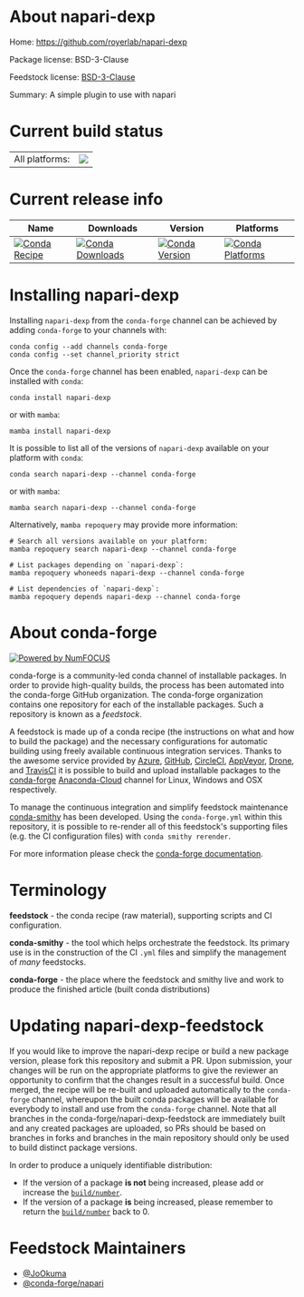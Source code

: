 About napari-dexp
=================

Home: https://github.com/royerlab/napari-dexp

Package license: BSD-3-Clause

Feedstock license: [BSD-3-Clause](https://github.com/conda-forge/napari-dexp-feedstock/blob/main/LICENSE.txt)

Summary: A simple plugin to use with napari

Current build status
====================


<table><tr><td>All platforms:</td>
    <td>
      <a href="https://dev.azure.com/conda-forge/feedstock-builds/_build/latest?definitionId=15839&branchName=main">
        <img src="https://dev.azure.com/conda-forge/feedstock-builds/_apis/build/status/napari-dexp-feedstock?branchName=main">
      </a>
    </td>
  </tr>
</table>

Current release info
====================

| Name | Downloads | Version | Platforms |
| --- | --- | --- | --- |
| [![Conda Recipe](https://img.shields.io/badge/recipe-napari--dexp-green.svg)](https://anaconda.org/conda-forge/napari-dexp) | [![Conda Downloads](https://img.shields.io/conda/dn/conda-forge/napari-dexp.svg)](https://anaconda.org/conda-forge/napari-dexp) | [![Conda Version](https://img.shields.io/conda/vn/conda-forge/napari-dexp.svg)](https://anaconda.org/conda-forge/napari-dexp) | [![Conda Platforms](https://img.shields.io/conda/pn/conda-forge/napari-dexp.svg)](https://anaconda.org/conda-forge/napari-dexp) |

Installing napari-dexp
======================

Installing `napari-dexp` from the `conda-forge` channel can be achieved by adding `conda-forge` to your channels with:

```
conda config --add channels conda-forge
conda config --set channel_priority strict
```

Once the `conda-forge` channel has been enabled, `napari-dexp` can be installed with `conda`:

```
conda install napari-dexp
```

or with `mamba`:

```
mamba install napari-dexp
```

It is possible to list all of the versions of `napari-dexp` available on your platform with `conda`:

```
conda search napari-dexp --channel conda-forge
```

or with `mamba`:

```
mamba search napari-dexp --channel conda-forge
```

Alternatively, `mamba repoquery` may provide more information:

```
# Search all versions available on your platform:
mamba repoquery search napari-dexp --channel conda-forge

# List packages depending on `napari-dexp`:
mamba repoquery whoneeds napari-dexp --channel conda-forge

# List dependencies of `napari-dexp`:
mamba repoquery depends napari-dexp --channel conda-forge
```


About conda-forge
=================

[![Powered by
NumFOCUS](https://img.shields.io/badge/powered%20by-NumFOCUS-orange.svg?style=flat&colorA=E1523D&colorB=007D8A)](https://numfocus.org)

conda-forge is a community-led conda channel of installable packages.
In order to provide high-quality builds, the process has been automated into the
conda-forge GitHub organization. The conda-forge organization contains one repository
for each of the installable packages. Such a repository is known as a *feedstock*.

A feedstock is made up of a conda recipe (the instructions on what and how to build
the package) and the necessary configurations for automatic building using freely
available continuous integration services. Thanks to the awesome service provided by
[Azure](https://azure.microsoft.com/en-us/services/devops/), [GitHub](https://github.com/),
[CircleCI](https://circleci.com/), [AppVeyor](https://www.appveyor.com/),
[Drone](https://cloud.drone.io/welcome), and [TravisCI](https://travis-ci.com/)
it is possible to build and upload installable packages to the
[conda-forge](https://anaconda.org/conda-forge) [Anaconda-Cloud](https://anaconda.org/)
channel for Linux, Windows and OSX respectively.

To manage the continuous integration and simplify feedstock maintenance
[conda-smithy](https://github.com/conda-forge/conda-smithy) has been developed.
Using the ``conda-forge.yml`` within this repository, it is possible to re-render all of
this feedstock's supporting files (e.g. the CI configuration files) with ``conda smithy rerender``.

For more information please check the [conda-forge documentation](https://conda-forge.org/docs/).

Terminology
===========

**feedstock** - the conda recipe (raw material), supporting scripts and CI configuration.

**conda-smithy** - the tool which helps orchestrate the feedstock.
                   Its primary use is in the construction of the CI ``.yml`` files
                   and simplify the management of *many* feedstocks.

**conda-forge** - the place where the feedstock and smithy live and work to
                  produce the finished article (built conda distributions)


Updating napari-dexp-feedstock
==============================

If you would like to improve the napari-dexp recipe or build a new
package version, please fork this repository and submit a PR. Upon submission,
your changes will be run on the appropriate platforms to give the reviewer an
opportunity to confirm that the changes result in a successful build. Once
merged, the recipe will be re-built and uploaded automatically to the
`conda-forge` channel, whereupon the built conda packages will be available for
everybody to install and use from the `conda-forge` channel.
Note that all branches in the conda-forge/napari-dexp-feedstock are
immediately built and any created packages are uploaded, so PRs should be based
on branches in forks and branches in the main repository should only be used to
build distinct package versions.

In order to produce a uniquely identifiable distribution:
 * If the version of a package **is not** being increased, please add or increase
   the [``build/number``](https://docs.conda.io/projects/conda-build/en/latest/resources/define-metadata.html#build-number-and-string).
 * If the version of a package **is** being increased, please remember to return
   the [``build/number``](https://docs.conda.io/projects/conda-build/en/latest/resources/define-metadata.html#build-number-and-string)
   back to 0.

Feedstock Maintainers
=====================

* [@JoOkuma](https://github.com/JoOkuma/)
* [@conda-forge/napari](https://github.com/conda-forge/napari/)

